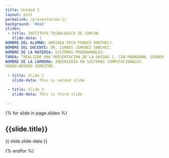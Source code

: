 ```yaml
---
title: Unidad 2
layout: post
permalink: /presentation-1/
background: '#0a5'
slides:
 - title: INSTITUTO TECNOLOGICO DE CANCUN 
   slide-data: |
NOMBRE DEL ALUMNO: ARRIAGA PECH FRANCO MARTHELY.
NOMBRE DEL DOCENTE: DR. ISMAES JIMENEZ SANCHEZ.
NOMBRE DE LA MATERIA: SISTEMAS PROGRAMABLES.
TAREA: “REALIZAR UNA PRESENTACION DE LA UNIDAD 2, CON MARKDOWN, USANDO https://slides.webjeda.com/ EN SU PROPIO REPOSITORIO DE SLIDES”.
NOMBRE DE LA CARRERA: INGENIERIA EN SISTEMAS COMPUTACIONALES.
GRADO:NOVENO SEMESTRE.
     
 - title: Slide 2
   slide-data: This is second slide

 - title: Slide 3
   slide-data: This is third slide
  
---
```


{% for slide in page.slides %}
                    
<section data-background="{% if slide.background %}{{slide.background}}{% else %}{{page.background}}{% endif %}"><h1>{{slide.title}}</h1>{{ slide.slide-data }}</section>
                    
{% endfor %}
